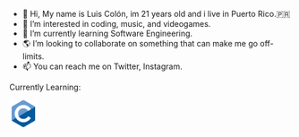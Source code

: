 - 👋 Hi, My name is Luis Colón, im 21 years old and i live in Puerto Rico.🇵🇷 
- 👀 I’m interested in coding, music, and videogames. 
- 🌱 I’m currently learning Software Engineering. 
- 🌎 I’m looking to collaborate on something that can make me go off-limits. 
- 📫 You can reach me on Twitter, Instagram. 

<!---
luiscolon0426/luiscolon0426 is a ✨ special ✨ repository because its `README.md` (this file) appears on your GitHub profile.
You can click the Preview link to take a look at your changes.
--->
Currently Learning:

<img src="https://raw.githubusercontent.com/devicons/devicon/master/icons/c/c-original.svg" alt="c" width="50" height="50"/> </a>
